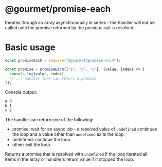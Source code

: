 # @gourmet/promise-each

Iterates through an array asynchronously in series - the handler will not
be called until the promise returned by the previous call is resolved.

# Basic usage

```js
const promiseEach = require("@gourmet/promise-each");

const promise = promiseEach(["a", "b", "c"], (value, index) => {
  console.log(value, index);
  // ... handler that can return a promise
});
```

Console output:

```sh
a 0
b 1
c 2
```

The handler can return one of the following:
  - promise: wait for an async job - a resolved value of `undefined`
    continues the loop and a value other than `undefined` exits the loop.
  - undefined: continue the loop.
  - other: exit the loop.

Returns a promise that is resolved with `undefined` if the loop iterated all
items in the array or handler's return value if it stopped the loop.
